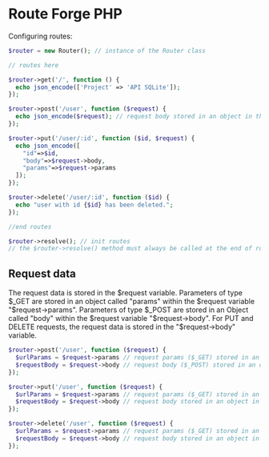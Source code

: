 # Route Forge PHP

Configuring routes:

```php
$router = new Router(); // instance of the Router class

// routes here

$router->get('/', function () {
  echo json_encode(['Project' => 'API SQLite']);
});

$router->post('/user', function ($request) {
  echo json_encode($request); // request body stored in an object in the $request variable
});

$router->put('/user/:id', function ($id, $request) {
  echo json_encode([
    "id"=>$id,
    "body"=>$request->body,
    "params"=>$request->params
  ]);
});

$router->delete('/user/:id', function ($id) {
  echo "user with id {$id} has been deleted.";
});

//end routes

$router->resolve(); // init routes
// the $router->resolve() method must always be called at the end of routes.
```

## Request data

The request data is stored in the $request variable.
Parameters of type $_GET are stored in an object called "params" within the $request variable "$request->params".
Parameters of type $_POST are stored in an Object called "body" within the $request variable "$request->body".
For PUT and DELETE requests, the request data is stored in the "$request->body" variable.

```php
$router->post('/user', function ($request) {
  $urlParams = $request->params // request params ($_GET) stored in an object in the $request variable
  $requestBody = $request->body // request body ($_POST) stored in an object in the $request variable
});

$router->put('/user', function ($request) {
  $urlParams = $request->params // request params ($_GET) stored in an object in the $request variable
  $requestBody = $request->body // request body stored in an object in the $request variable
});

$router->delete('/user', function ($request) {
  $urlParams = $request->params // request params ($_GET) stored in an object in the $request variable
  $requestBody = $request->body // request body stored in an object in the $request variable
});
```